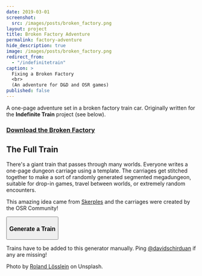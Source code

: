 ```yaml
---
date: 2019-03-01
screenshot:
  src: /images/posts/broken_factory.png
layout: project
title: Broken Factory Adventure
permalink: factory-adventure
hide_description: true
image: /images/posts/broken_factory.png
redirect_from:
  - "/indefinitetrain"
caption: >
  Fixing a Broken Factory
  <br>
  (An adventure for D&D and OSR games)
published: false
---
```


A one-page adventure set in a broken factory train car. Originally written for the **Indefinite Train** project (see below).

<div class="row centerButtons">
      <div class="col-md-8 col-8">
    <a class="btn bonemarshes-btn" href="/files/Broken_Factory.pdf" target="_blank"><h3>Download the Broken Factory</h3></a>
  </div>
</div>

## The Full Train

There's a giant train that passes through many worlds. Everyone writes a one-page dungeon carriage using a template. The carriages get stitched together to make a sort of randomly generated segmented megadungeon, suitable for drop-in games, travel between worlds, or extremely random encounters. 

This amazing idea came from [Skerples](https://coinsandscrolls.blogspot.com/2019/03/osr-indefinite-train-community-project.html) and the carriages were created by the OSR Community!

<div class="row centerButtons">
  <div class="col-md-8 col-8 tightSpacing buttonWrapper"><button id="wielderButton" class="btn bonemarshes-btn" onclick="cars()"><h3>Generate a Train</h3></button></div>
</div>

<div id="trainCard" style="display:none;"></div>

Trains have to be added to this generator manually. Ping [@davidschirduan](https://twitter.com/DavidSchirduan) if any are missing!

Photo by [Roland Lösslein](https://unsplash.com/photos/DmDYX_ltI48?utm_source=unsplash&utm_medium=referral&utm_content=creditCopyText) on Unsplash.

<script>
/*
To update the Train IDs, open up skerples train folder: 
https://drive.google.com/drive/folders/1VVITqjOQLiF_B499bA7ouloqAd4qUpfO?usp=sharing

For each carriage, click on it.
  In the top right click "open in new window"
  Copy the url into the list

*/

var car = "";
var trainHTML = "";

function cars(){

trainURLs=[
"https://drive.google.com/file/d/1SmBngRL2EQd8kcpQE6LAAOavLBM-wObY/view",
"https://drive.google.com/file/d/1YWr_Hgi4cGVPcXRkD3ZtGAoo0hK0kmji/view",
"https://drive.google.com/file/d/1t_ciwZbjFsw4yp33lS3J0KZRAiPeTZPx/view",
"https://drive.google.com/file/d/1iC-sCQXvhOWx-1NwJnxPEnArMGCnX5CE/view",
"https://drive.google.com/file/d/1sSHQhnrpUf9Pe9WSoD0IK2HSlytLFZRI/view",
"https://drive.google.com/file/d/1aMGx5pRmLokPnhvpjjP6XiRozKSMjPNK/view",
"https://drive.google.com/file/d/1q3JqythzLNgKGmqy9bfqImuUTTHLFJfX/view",
"https://drive.google.com/file/d/1e4I6BG6htTdASA318ftUg6nvLGjELbP4/view",
"https://drive.google.com/file/d/1UbC9uR3j7eTNaD4yvYZ1yclFK-DWEkhm/view",
"https://drive.google.com/file/d/1KAoBq1VUUtOEUZvLAhRkn_hlgknjWstR/view",
"https://drive.google.com/file/d/1ni8xPU_FWR-Y0AkgwlWexp7y9JSr0B48/view",
"https://drive.google.com/file/d/146OFmicCLq-mgrX8vgN__yd_u8vtcqhk/view",
"https://drive.google.com/file/d/1ekJhwXE98h-GI59bgLOopgMOr1i0_1zG/view",
"https://drive.google.com/file/d/1_gFaC0bp-Ju1btY3R4e9U8c_9MWb_V6j/view"
];

for(i in trainURLs){

  car = trainURLs.splice(Math.floor(Math.random()*trainURLs.length), 1);
  console.log(car);
  console.log(trainURLs);
  car = car[0].replace("https://drive.google.com/file/d/", "");
  car = car.replace("/view", "");
  trainHTML = trainHTML + 
    "<div class='pdf-container'><iframe src=\"https://drive.google.com/file/d/" +
    car + "/preview\"></iframe></div>";

}

document.getElementById("trainCard").innerHTML = trainHTML;

document.getElementById("trainCard").style = "";
}

</script>